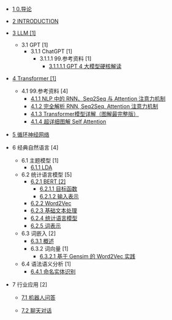   - [1 0.导论](/0.导论/README.md)
    
  - [2 INTRODUCTION](/INTRODUCTION.md)
  - [3 LLM [1]](/LLM/README.md)
    - 3.1 GPT [1]
      - 3.1.1 ChatGPT [1]
        - 3.1.1.1 99.参考资料 [1]
          - [3.1.1.1.1 GPT 4 大模型硬核解读](/LLM/GPT/ChatGPT/99.参考资料/2023-GPT-4%20大模型硬核解读.md)
  - [4 Transformer [1]](/Transformer/README.md)
    - 4.1 99.参考资料 [4]
      - [4.1.1 NLP 中的 RNN、Seq2Seq 与 Attention 注意力机制](/Transformer/99.参考资料/2019-NLP%20中的%20RNN、Seq2Seq%20与%20Attention%20注意力机制.md)
      - [4.1.2 完全解析 RNN, Seq2Seq, Attention 注意力机制](/Transformer/99.参考资料/2020-完全解析%20RNN,%20Seq2Seq,%20Attention%20注意力机制.md)
      - [4.1.3 Transformer模型详解（图解最完整版）](/Transformer/99.参考资料/2021-Transformer模型详解（图解最完整版）.md)
      - [4.1.4 超详细图解 Self Attention](/Transformer/99.参考资料/2021-超详细图解%20Self-Attention.md)
  - [5 循环神经网络](/循环神经网络/README.md)
    
  - 6 经典自然语言 [4]
    - 6.1 主题模型 [1]
      - [6.1.1 LDA](/经典自然语言/主题模型/LDA.md)
    - 6.2 统计语言模型 [5]
      - [6.2.1 BERT [2]](/经典自然语言/统计语言模型/BERT/README.md)
        - [6.2.1.1 目标函数](/经典自然语言/统计语言模型/BERT/目标函数.md)
        - [6.2.1.2 输入表示](/经典自然语言/统计语言模型/BERT/输入表示.md)
      - [6.2.2 Word2Vec](/经典自然语言/统计语言模型/Word2Vec.md)
      - [6.2.3 基础文本处理](/经典自然语言/统计语言模型/基础文本处理.md)
      - [6.2.4 统计语言模型](/经典自然语言/统计语言模型/统计语言模型.md)
      - [6.2.5 词表示](/经典自然语言/统计语言模型/词表示.md)
    - 6.3 词嵌入 [2]
      - [6.3.1 概述](/经典自然语言/词嵌入/概述.md)
      - 6.3.2 词向量 [1]
        - [6.3.2.1 基于 Gensim 的 Word2Vec 实践](/经典自然语言/词嵌入/词向量/基于%20Gensim%20的%20Word2Vec%20实践.md)
    - 6.4 语法语义分析 [1]
      - [6.4.1 命名实体识别](/经典自然语言/语法语义分析/命名实体识别.md)
  - 7 行业应用 [2]
    - [7.1 机器人问答](/行业应用/机器人问答/README.md)
      
    - [7.2 聊天对话](/行业应用/聊天对话/README.md)
      